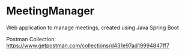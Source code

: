 # MeetingManager

Web application to manage meetings, created using Java Spring Boot


Postman Collection:
https://www.getpostman.com/collections/d431e97ad19994847ff7
